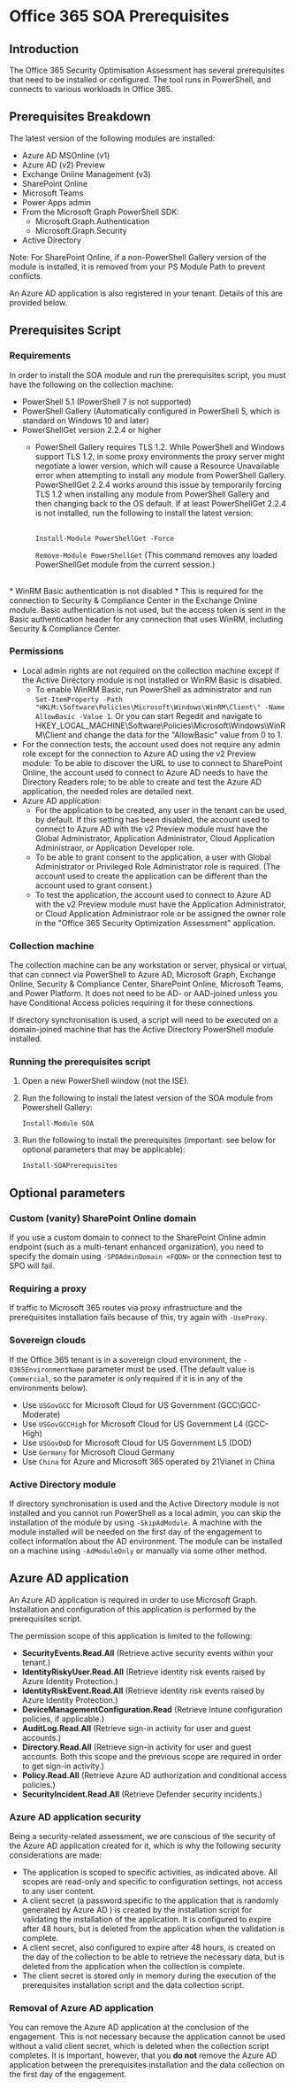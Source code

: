 # Office 365 SOA Prerequisites

## Introduction

The Office 365 Security Optimisation Assessment has several prerequisites that need to be installed or configured. The tool runs in PowerShell, and connects to various workloads in Office 365.

## Prerequisites Breakdown

The latest version of the following modules are installed:
* Azure AD MSOnline (v1)
* Azure AD (v2) Preview
* Exchange Online Management (v3)
* SharePoint Online
* Microsoft Teams
* Power Apps admin
* From the Microsoft Graph PowerShell SDK: 
   * Microsoft.Graph.Authentication
   * Microsoft.Graph.Security
* Active Directory

Note: For SharePoint Online, if a non-PowerShell Gallery version of the module is installed, it is removed from your PS Module Path to prevent conflicts.

An Azure AD application is also registered in your tenant. Details of this are provided below.

## Prerequisites Script

### Requirements

In order to install the SOA module and run the prerequisites script, you must have the following on the collection machine:
* PowerShell 5.1 (PowerShell 7 is not supported)
* PowerShell Gallery (Automatically configured in PowerShell 5, which is standard on Windows 10 and later)
* PowerShellGet version 2.2.4 or higher
   * PowerShell Gallery requires TLS 1.2.  While PowerShell and Windows support TLS 1.2, in some proxy environments the proxy server might negotiate a lower version, which will cause a Resource Unavailable error when attempting to install any module from PowerShell Gallery.  PowerShellGet 2.2.4 works around this issue by temporarily forcing TLS 1.2 when installing any module from PowerShell Gallery and then changing back to the OS default.  If at least PowerShellGet 2.2.4 is not installed, run the following to install the latest version:<br><br>
   
      `Install-Module PowerShellGet -Force`
      
      `Remove-Module PowerShellGet` (This command removes any loaded PowerShellGet module from the current session.)
      
<br>
* WinRM Basic authentication is not disabled
   * This is required for the connection to Security & Compliance Center in the Exchange Online module. Basic authentication is not used, but the access token is sent in the Basic authentication header for any connection that uses WinRM, including Security & Compliance Center.

### Permissions
* Local admin rights are not required on the collection machine except if the Active Directory module is not installed or WinRM Basic is disabled.
   * To enable WinRM Basic, run PowerShell as administrator and run `Set-ItemProperty -Path "HKLM:\Software\Policies\Microsoft\Windows\WinRM\Client\" -Name AllowBasic -Value 1`. Or you can start Regedit and navigate to HKEY_LOCAL_MACHINE\Software\Policies\Microsoft\Windows\WinRM\Client and change the data for the "AllowBasic" value from 0 to 1.
* For the connection tests, the account used does not require any admin role except for the connection to Azure AD using the v2 Preview module: To be able to discover the URL to use to connect to SharePoint Online, the account used to connect to Azure AD needs to have the Directory Readers role; to be able to create and test the Azure AD application, the needed roles are detailed next.
* Azure AD application:
   * For the application to be created, any user in the tenant can be used, by default. If this setting has been disabled, the account used to connect to Azure AD with the v2 Preview module must have the Global Administrator, Application Administrator, Cloud Application Administraor, or Application Developer role.
   * To be able to grant consent to the application, a user with Global Administrator or Privileged Role Administrator role is required. (The account used to create the application can be different than the account used to grant consent.)
   * To test the application, the account used to connect to Azure AD with the v2 Preview module must have the Application Administrator, or Cloud Application Administraor role or be assigned the owner role in the "Office 365 Security Optimization Assessment" application.

### Collection machine
The collection machine can be any workstation or server, physical or virtual, that can connect via PowerShell to Azure AD, Microsoft Graph, Exchange Online, Security & Compliance Center, SharePoint Online, Microsoft Teams, and Power Platform. It does not need to be AD- or AAD-joined unless you have Conditional Access policies requiring it for these connections.

If directory synchronisation is used, a script will need to be executed on a domain-joined machine that has the Active Directory PowerShell module installed.

### Running the prerequisites script

1. Open a new PowerShell window (not the ISE).
2. Run the following to install the latest version of the SOA module from Powershell Gallery:

   `Install-Module SOA`

3. Run the following to install the prerequisites (important: see below for optional parameters that may be applicable):

   `Install-SOAPrerequisites`

## Optional parameters
### Custom (vanity) SharePoint Online domain

If you use a custom domain to connect to the SharePoint Online admin endpoint (such as a multi-tenant enhanced organization), you need to specify the domain using `-SPOAdminDomain <FQDN>` or the connection test to SPO will fail.

### Requiring a proxy

If traffic to Microsoft 365 routes via proxy infrastructure and the prerequisites installation fails because of this, try again with `-UseProxy`.

### Sovereign clouds

If the Office 365 tenant is in a sovereign cloud environment, the `-O365EnvironmentName` parameter must be used. (The default value is `Commercial`, so the parameter is only required if it is in any of the environments below).

* Use `USGovGCC` for Microsoft Cloud for US Government (GCC\GCC-Moderate)
* Use `USGovGCCHigh` for Microsoft Cloud for US Government L4 (GCC-High)
* Use `USGovDoD` for Microsoft Cloud for US Government L5 (DOD)
* Use `Germany` for Microsoft Cloud Germany
* Use `China` for Azure and Microsoft 365 operated by 21Vianet in China

### Active Directory module

If directory synchronisation is used and the Active Directory module is not installed and you cannot run PowerShell as a local admin, you can skip the installation of the module by using `-SkipAdModule`. A machine with the module installed will be needed on the first day of the engagement to collect information about the AD environment. The module can be installed on a machine using `-AdModuleOnly` or manually via some other method.

## Azure AD application

An Azure AD application is required in order to use Microsoft Graph. Installation and configuration of this application is performed by the prerequisites script.

The permission scope of this application is limited to the following:
* **SecurityEvents.Read.All** (Retrieve active security events within your tenant.)
* **IdentityRiskyUser.Read.All** (Retrieve identity risk events raised by Azure Identity Protection.)
* **IdentityRiskEvent.Read.All** (Retrieve identity risk events raised by Azure Identity Protection.)
* **DeviceManagementConfiguration.Read** (Retrieve Intune configuration policies, if applicable.)
* **AuditLog.Read.All** (Retrieve sign-in activity for user and guest accounts.)
* **Directory.Read.All** (Retrieve sign-in activity for user and guest accounts. Both this scope and the previous scope are required in order to get sign-in activity.)
* **Policy.Read.All** (Retrieve Azure AD authorization and conditional access policies.)
* **SecurityIncident.Read.All** (Retrieve Defender security incidents.)

### Azure AD application security

Being a security-related assessment, we are conscious of the security of the Azure AD application created for it, which is why the following security considerations are made:
* The application is scoped to specific activities, as indicated above. All scopes are read-only and specific to configuration settings, not access to any user content.
* A client secret (a password specific to the application that is randomly generated by Azure AD ) is created by the installation script for validating the installation of the application. It is configured to expire after 48 hours, but is deleted from the application when the validation is complete.
* A client secret, also configured to expire after 48 hours, is created on the day of the collection to be able to retrieve the necessary data, but is deleted from the application when the collection is complete.
* The client secret is stored only in memory during the execution of the prerequisites installation script and the data collection script.

### Removal of Azure AD application

You can remove the Azure AD application at the conclusion of the engagement. This is not necessary because the application cannot be used without a valid client secret, which is deleted when the collection script completes. It is important, however, that you **do not** remove the Azure AD application between the prerequisites installation and the data collection on the first day of the engagement.
